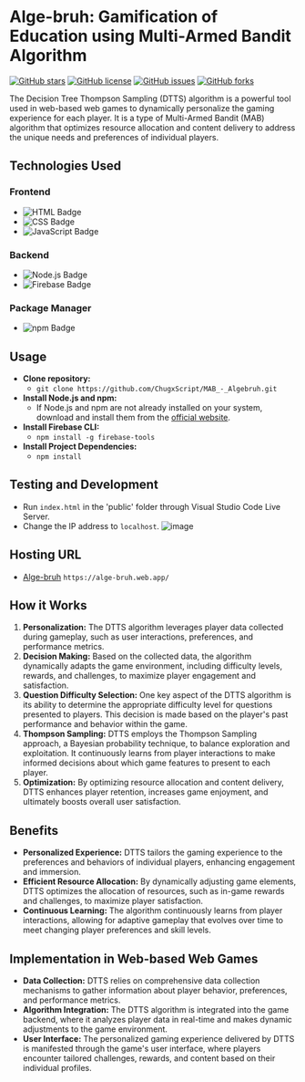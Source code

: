 # Alge-bruh: Gamification of Education using Multi-Armed Bandit Algorithm

[![GitHub stars](https://img.shields.io/github/stars/ChugxScript/MAB_-_Algebruh.svg)](https://github.com/ChugxScript/MAB_-_Algebruh/stargazers)
[![GitHub license](https://img.shields.io/github/license/ChugxScript/MAB_-_Algebruh.svg)](https://github.com/ChugxScript/MAB_-_Algebruh/blob/master/LICENSE)
[![GitHub issues](https://img.shields.io/github/issues/ChugxScript/MAB_-_Algebruh.svg)](https://github.com/ChugxScript/MAB_-_Algebruh/issues)
[![GitHub forks](https://img.shields.io/github/forks/ChugxScript/MAB_-_Algebruh.svg)](https://github.com/ChugxScript/MAB_-_Algebruh/network)

The Decision Tree Thompson Sampling (DTTS) algorithm is a powerful tool used in web-based web games to dynamically personalize the gaming experience for each player. It is a type of Multi-Armed Bandit (MAB) algorithm that optimizes resource allocation and content delivery to address the unique needs and preferences of individual players.

## Technologies Used
### Frontend
- ![HTML Badge](https://img.shields.io/badge/-HTML-E34F26?style=flat&logo=html5&logoColor=white)
- ![CSS Badge](https://img.shields.io/badge/-CSS-1572B6?style=flat&logo=css3&logoColor=white) 
- ![JavaScript Badge](https://img.shields.io/badge/-JavaScript-F7DF1E?style=flat&logo=javascript&logoColor=black) 
  
### Backend
- ![Node.js Badge](https://img.shields.io/badge/-Node.js-339933?style=flat&logo=node.js&logoColor=white) 
- ![Firebase Badge](https://img.shields.io/badge/-Firebase-FFCA28?style=flat&logo=firebase&logoColor=black)

### Package Manager
- ![npm Badge](https://img.shields.io/badge/-npm-CB3837?style=flat&logo=npm&logoColor=white)

## Usage
- **Clone repository:**
  - `git clone https://github.com/ChugxScript/MAB_-_Algebruh.git`
- **Install Node.js and npm:**
  - If Node.js and npm are not already installed on your system, download and install them from the [official website](https://nodejs.org/en).
- **Install Firebase CLI:**
  - `npm install -g firebase-tools`
- **Install Project Dependencies:**
  - `npm install`

## Testing and Development
- Run `index.html` in the 'public' folder through Visual Studio Code Live Server.
- Change the IP address to `localhost`.
  ![image](https://github.com/ChugxScript/MAB_-_Algebruh/assets/101156843/a887678b-06bf-4208-93c2-204cfd743927)

## Hosting URL
- [Alge-bruh](https://alge-bruh.web.app/) `https://alge-bruh.web.app/`

## How it Works
1. **Personalization:** The DTTS algorithm leverages player data collected during gameplay, such as user interactions, preferences, and performance metrics.
2. **Decision Making:** Based on the collected data, the algorithm dynamically adapts the game environment, including difficulty levels, rewards, and challenges, to maximize player engagement and satisfaction.
3. **Question Difficulty Selection:** One key aspect of the DTTS algorithm is its ability to determine the appropriate difficulty level for questions presented to players. This decision is made based on the player's past performance and behavior within the game.
4. **Thompson Sampling:** DTTS employs the Thompson Sampling approach, a Bayesian probability technique, to balance exploration and exploitation. It continuously learns from player interactions to make informed decisions about which game features to present to each player.
5. **Optimization:** By optimizing resource allocation and content delivery, DTTS enhances player retention, increases game enjoyment, and ultimately boosts overall user satisfaction.

## Benefits
- **Personalized Experience:** DTTS tailors the gaming experience to the preferences and behaviors of individual players, enhancing engagement and immersion.
- **Efficient Resource Allocation:** By dynamically adjusting game elements, DTTS optimizes the allocation of resources, such as in-game rewards and challenges, to maximize player satisfaction.
- **Continuous Learning:** The algorithm continuously learns from player interactions, allowing for adaptive gameplay that evolves over time to meet changing player preferences and skill levels.

## Implementation in Web-based Web Games
- **Data Collection:** DTTS relies on comprehensive data collection mechanisms to gather information about player behavior, preferences, and performance metrics.
- **Algorithm Integration:** The DTTS algorithm is integrated into the game backend, where it analyzes player data in real-time and makes dynamic adjustments to the game environment.
- **User Interface:** The personalized gaming experience delivered by DTTS is manifested through the game's user interface, where players encounter tailored challenges, rewards, and content based on their individual profiles.
